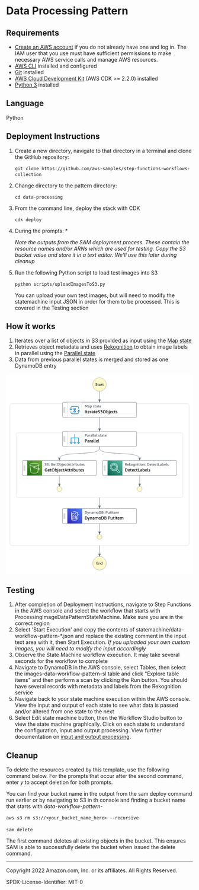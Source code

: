 # Data Processing Pattern

## Requirements

* [Create an AWS account](https://portal.aws.amazon.com/gp/aws/developer/registration/index.html) if you do not already have one and log in. The IAM user that you use must have sufficient permissions to make necessary AWS service calls and manage AWS resources.
* [AWS CLI](https://docs.aws.amazon.com/cli/latest/userguide/install-cliv2.html) installed and configured
* [Git](https://git-scm.com/book/en/v2/Getting-Started-Installing-Git) installed
* [AWS Cloud Development Kit](https://docs.aws.amazon.com/cdk/v2/guide/getting_started.html) (AWS CDK >= 2.2.0) installed
* [Python 3](https://www.python.org/downloads/) installed

## Language
Python

## Deployment Instructions

1. Create a new directory, navigate to that directory in a terminal and clone the GitHub repository:
    ``` 
    git clone https://github.com/aws-samples/step-functions-workflows-collection
    ```
1. Change directory to the pattern directory:
    ```
    cd data-processing
    ```
1. From the command line, deploy the stack with CDK
    ```
    cdk deploy
    ```
1. During the prompts:
    * 

    *Note the outputs from the SAM deployment process. These contain the resource names and/or ARNs which are used for testing.  Copy the S3 bucket value and store it in a text editor.  We'll use this later during cleanup*

1. Run the following Python script to load test images into S3 
   ```
   python scripts/uploadImagesToS3.py
   ```

   You can upload your own test images, but will need to modify the statemachine input JSON in order for them to be processed.  This is covered in the Testing section

## How it works

1. Iterates over a list of objects in S3 provided as input using the [Map state](https://docs.aws.amazon.com/step-functions/latest/dg/amazon-states-language-map-state.html)
2. Retrieves object metadata and uses [Rekognition](https://docs.aws.amazon.com/rekognition/latest/dg/what-is.html) to obtain image labels in parallel using the [Parallel state](https://docs.aws.amazon.com/step-functions/latest/dg/amazon-states-language-parallel-state.html)
3. Data from previous parallel states is merged and stored as one DynamoDB entry

![image](./resources/statemachine.png)


## Testing

1. After completion of Deployment Instructions, navigate to Step Functions in the AWS console and select the workflow that starts with ProcessingImageDataPatternStateMachine.  Make sure you are in the correct region
2. Select 'Start Execution' and copy the contents of statemachine/data-workflow-pattern-*.json and replace the existing comment in the input text area with it, then Start Execution.  *If you uploaded your own custom images, you will need to modify the input accordingly*
3. Observe the State Machine workflow execution.  It may take several seconds for the workflow to complete
4. Navigate to DynamoDB in the AWS console, select Tables, then select the images-data-workflow-pattern-sl table and click "Explore table items" and then perform a scan by clicking the Run button.  You should have several records with metadata and labels from the Rekognition service
5. Navigate back to your state machine execution within the AWS console.  View the input and output of each state to see what data is passed and/or altered from one state to the next  
6. Select Edit state machine button, then the Workflow Studio button to view the state machine graphically.  Click on each state to understand the configuration, input and output processing.  View further documentation on [input and output processing](https://docs.aws.amazon.com/step-functions/latest/dg/concepts-input-output-filtering.html).  
   

## Cleanup
 
To delete the resources created by this template, use the following command below.  For the prompts that occur after the second command, enter *y* to accept deletion for both prompts.

You can find your bucket name in the output from the sam deploy command run earlier or by navigating to S3 in th console and finding a bucket name that starts with *data-workflow-pattern-*

```
aws s3 rm s3://<your_bucket_name_here> --recursive

sam delete
```

The first command deletes all existing objects in the bucket.  This ensures SAM is able to successfully delete the bucket when issued the delete command.  

----
Copyright 2022 Amazon.com, Inc. or its affiliates. All Rights Reserved.

SPDX-License-Identifier: MIT-0